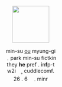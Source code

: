 <p align="center">
  <img width="100" src=https://64.media.tumblr.com/9d03e52486733921b300c1676f772091/fc2856dbca8de3ec-d8/s500x750/c2715fdfa7d20bcff6404eda6dccf02a0b6df285.pnj>
</p>


<p align="center">
min-su <ins>ou</ins> myung-gi<br>
 ﹒park min-su fictkin<br>
they <strong>he</strong> pref . in<strong>f</strong>p-t<br>
w2i ⠀˳ cuddlecomf.<br>
26 . 6 　𓈒 minr
</p>

